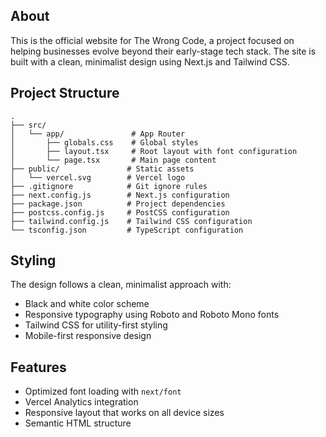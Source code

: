 ## About

This is the official website for The Wrong Code, a project focused on helping businesses evolve beyond their early-stage tech stack. The site is built with a clean, minimalist design using Next.js and Tailwind CSS.

## Project Structure

```
.
├── src/
│   └── app/               # App Router
│       ├── globals.css    # Global styles
│       ├── layout.tsx     # Root layout with font configuration
│       └── page.tsx       # Main page content
├── public/               # Static assets
│   └── vercel.svg        # Vercel logo
├── .gitignore            # Git ignore rules
├── next.config.js        # Next.js configuration
├── package.json          # Project dependencies
├── postcss.config.js     # PostCSS configuration
├── tailwind.config.js    # Tailwind CSS configuration
└── tsconfig.json         # TypeScript configuration
```

## Styling

The design follows a clean, minimalist approach with:
- Black and white color scheme
- Responsive typography using Roboto and Roboto Mono fonts
- Tailwind CSS for utility-first styling
- Mobile-first responsive design

## Features

- Optimized font loading with `next/font`
- Vercel Analytics integration
- Responsive layout that works on all device sizes
- Semantic HTML structure

